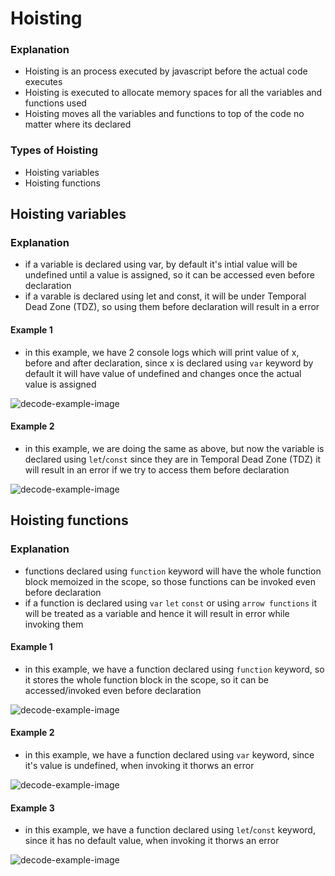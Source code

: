 # Hoisting

### Explanation

- Hoisting is an process executed by javascript before the actual code executes
- Hoisting is executed to allocate memory spaces for all the variables and functions used
- Hoisting moves all the variables and functions to top of the code no matter where its declared

### Types of Hoisting

- Hoisting variables
- Hoisting functions

## Hoisting variables

### Explanation

- if a variable is declared using var, by default it's intial value will be undefined until a value is assigned, so it can be accessed even before declaration
- if a varable is declared using let and const, it will be under Temporal Dead Zone (TDZ), so using them before declaration will result in a error

#### Example 1

- in this example, we have 2 console logs which will print value of x, before and after declaration, since x is declared using `var` keyword by default it will have value of undefined and changes once the actual value is assigned

![decode-example-image](https://i.ibb.co/hWHW0tS/Screenshot-from-2024-03-12-12-38-12.png)

#### Example 2

- in this example, we are doing the same as above, but now the variable is declared using `let`/`const` since they are in Temporal Dead Zone (TDZ) it will result in an error if we try to access them before declaration

![decode-example-image](https://i.ibb.co/kHx21bp/Screenshot-from-2024-03-12-12-44-07.png)

## Hoisting functions

### Explanation

- functions declared using `function` keyword will have the whole function block memoized in the scope, so those functions can be invoked even before declaration
- if a function is declared using `var` `let` `const` or using `arrow functions` it will be treated as a variable and hence it will result in error while invoking them

#### Example 1

- in this example, we have a function declared using `function` keyword, so it stores the whole function block in the scope, so it can be accessed/invoked even before declaration

![decode-example-image](https://i.ibb.co/w0bKQ0v/Screenshot-from-2024-03-12-12-46-38.png)

#### Example 2

- in this example, we have a function declared using `var` keyword, since it's value is undefined, when invoking it thorws an error

![decode-example-image](https://i.ibb.co/2WvbXPC/Screenshot-from-2024-03-12-12-49-54.png)

#### Example 3

- in this example, we have a function declared using `let`/`const` keyword, since it has no default value, when invoking it thorws an error

![decode-example-image](https://i.ibb.co/7R9yjGn/Screenshot-from-2024-03-12-12-54-23.png)
